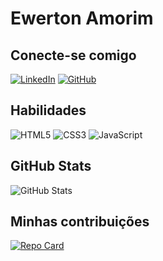 # Ewerton Amorim
## Conecte-se comigo
[![LinkedIn](https://img.shields.io/badge/LinkedIn-FFFFFF?style=for-the-badge&logo=linkedin&logoColor=A66038)](https://www.linkedin.com/in/ewerton-amorim-1315a1243/)
[![GitHub](https://img.shields.io/badge/GitHub-FFFFFF?style=for-the-badge&logo=github&logoColor=A66038)](https://github.com/EwertonAmorim)

## Habilidades
![HTML5](https://img.shields.io/badge/HTML5-FFFFFF?style=for-the-badge&logo=html5&logoColor=A66038)
![CSS3](https://img.shields.io/badge/CSS3-FFFFFF?style=for-the-badge&logo=css3&logoColor=A66038)
![JavaScript](https://img.shields.io/badge/JavaScript-FFFFFF?style=for-the-badge&logo=javascript&logoColor=A66038)

## GitHub Stats
![GitHub Stats](https://github-readme-stats.vercel.app/api?username=ewertonamorim&theme=transparent&bg_color=FFF&border_color=A66038&show_icons=true&icon_color=A66038&title_color=8C4227&text_color=73341D&hide_title=true&hide=stars)

## Minhas contribuições
[![Repo Card](https://github-readme-stats.vercel.app/api/pin/?username=ewertonamorim&repo=dio-lab-open-source&bg_color=FFF&border_color=A66038&show_icons=true&icon_color=A66038&title_color=8C4227&text_color=73341D)](https://github.com/ewertonamorim/dio-lab-open-source)


